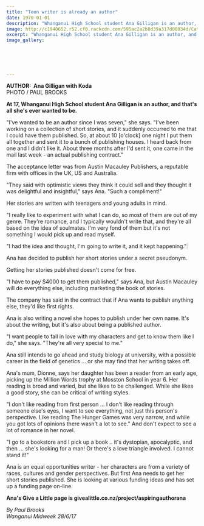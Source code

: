 ```yaml
---
title: "Teen writer is already an author"
date: 1970-01-01
description: "Whanganui High School student Ana Gilligan is an author, and that's all she's ever wanted to be..."
image: http://c1940652.r52.cf0.rackcdn.com/595ac2a2b8d39a317d00034d/Cat-Koda-and-Ana-Gilligan-chron-28-June.jpg
excerpt: "Whanganui High School student Ana Gilligan is an author, and that's all she's ever wanted to be..."
image_gallery:
    
    
    
    
    
---
```


<p><strong>AUTHOR: &nbsp;Ana Gilligan with Koda</strong><br />PHOTO / PAUL BROOKS</p>
<p class="element element-paragraph"><strong>At 17, Whanganui High School student Ana Gilligan is an author, and that's all she's ever wanted to be.</strong></p>
<p class="element element-paragraph">"I've wanted to be an author since I was seven," she says. "I've been working on a collection of short stories, and it suddenly occurred to me that I could have them published. So, at about 10 [o'clock] one night I put them all together and sent it to a bunch of publishing houses. I heard back from one and I didn't like it. About three months after I'd sent it, one came in the mail last week - an actual publishing contract."</p>
<p class="element element-paragraph">The acceptance letter was from Austin Macauley Publishers, a reputable firm with offices in the UK, US and Australia.</p>
<p class="element element-paragraph">"They said with optimistic views they think it could sell and they thought it was delightful and insightful," says Ana. "Such a compliment!"</p>
<p class="element element-paragraph">Her stories are written with teenagers and young adults in mind.</p>
<p class="element element-paragraph">"I really like to experiment with what I can do, so most of them are out of my genre. They're romance, and I typically wouldn't write that, and they're all based on the idea of soulmates. I'm very fond of them but it's not something I would pick up and read myself.</p>
<p class="element element-paragraph">"I had the idea and thought, I'm going to write it, and it kept happening."<span style="background-color: #e2e2e2;">&nbsp;</span></p>
<p class="element element-paragraph">Ana has decided to publish her short stories under a secret pseudonym.</p>
<p class="element element-paragraph">Getting her stories published doesn't come for free.</p>
<p class="element element-paragraph">"I have to pay $4000 to get them published," says Ana, but Austin Macauley will do everything else, including marketing the book of stories.</p>
<p class="element element-paragraph">The company has said in the contract that if Ana wants to publish anything else, they'd like first rights.</p>
<p class="element element-paragraph">Ana is also writing a novel she hopes to publish under her own name. It's about the writing, but it's also about being a published author.</p>
<p class="element element-paragraph">"I want people to fall in love with my characters and get to know them like I do," she says. "They're all very special to me."</p>
<p class="element element-paragraph">Ana still intends to go ahead and study biology at university, with a possible career in the field of genetics ... or she may find that her writing takes off.</p>
<p class="element element-paragraph">Ana's mum, Dionne, says her daughter has been a reader from an early age, picking up the Million Words trophy at Mosston School in year 6. Her reading is broad and varied, but she likes to be challenged. While she likes a good story, she can be critical of writing styles.</p>
<p class="element element-paragraph">"I don't like reading from first person ... I don't like reading through someone else's eyes, I want to see everything, not just this person's perspective. Like reading The Hunger Games was very narrow, and while you got lots of opinions there wasn't a lot to see." And don't expect to see a lot of romance in her novel.</p>
<p class="element element-paragraph">"I go to a bookstore and I pick up a book .. it's dystopian, apocalyptic, and then ... she's looking for a man! Or there's a love triangle involved. I cannot stand it!"</p>
<p class="element element-paragraph">Ana is an equal opportunities writer - her characters are from a variety of races, cultures and gender perspectives. But first Ana needs to get her short stories published. She is looking at various funding ideas and has set up a funding page on-line.</p>
<p class="element element-paragraph"><strong>Ana's Give a Little page is givealittle.co.nz/project/aspiringauthorana</strong></p>
<p><em>By Paul Brooks</em><br /><em>Wanganui Midweek 28/6/17</em></p>

